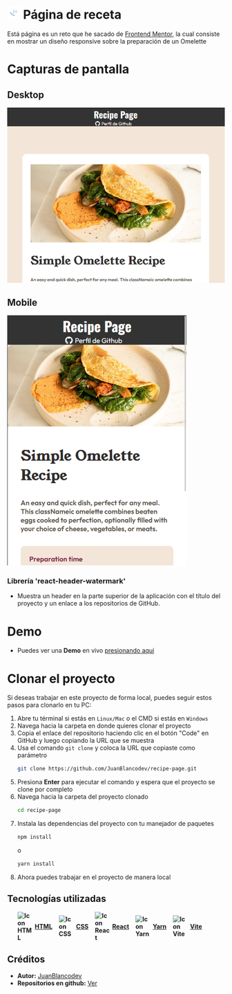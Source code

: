 # <img src="./public/favicon.png" alt="icon" width="30" /> Página de receta

Está página es un reto que he sacado de [Frontend Mentor](https://www.frontendmentor.io), la cual consiste en mostrar un diseño responsive sobre la preparación de un Omelette

# Capturas de pantalla
  ## Desktop
  ![Design desktop](./screenshots/desktop.png)
  
  ## Mobile
  ![Design mobile](./screenshots/mobile.png)

### Librería 'react-header-watermark'

- Muestra un header en la parte superior de la aplicación con el título del proyecto y un enlace a los repositorios de GitHub.

# Demo

- Puedes ver una **Demo** en vivo [presionando aquí](https://juanblancodev.github.io/recipe-page/)

# Clonar el proyecto
Si deseas trabajar en este proyecto de forma local, puedes seguir estos pasos para clonarlo en tu PC:

1. Abre tu términal si estás en `Linux/Mac` o el CMD si estás en `Windows`
2. Navega hacia la carpeta en donde quieres clonar el proyecto
3. Copia el enlace del repositorio haciendo clic en el botón "Code" en GitHub y luego copiando la URL que se muestra
4. Usa el comando `git clone` y coloca la URL que copiaste como parámetro
   ```sh
   git clone https://github.com/JuanBlancodev/recipe-page.git
   ```
5. Presiona **Enter** para ejecutar el comando y espera que el proyecto se clone por completo
6. Navega hacia la carpeta del proyecto clonado
   ```sh
   cd recipe-page
   ```
7. Instala las dependencias del proyecto con tu manejador de paquetes
   ```bash
   npm install
   ```
   o
   ```bash
   yarn install
   ```
8. Ahora puedes trabajar en el proyecto de manera local

## Tecnologías utilizadas

<ul style="list-style:none; display: flex; gap: 15px;font-weight: bold;">
  <li style="display: flex; align-items: center; gap: 5px;">
    <img src="https://upload.wikimedia.org/wikipedia/commons/thumb/6/61/HTML5_logo_and_wordmark.svg/128px-HTML5_logo_and_wordmark.svg.png" width="35" alt="Icon HTML" />
    <a href="https://html.spec.whatwg.org/" target="_blank">HTML</a>
  </li>
  <li style="display: flex; align-items: center; gap: 5px;">
    <img src="https://upload.wikimedia.org/wikipedia/commons/thumb/d/d5/CSS3_logo_and_wordmark.svg/128px-CSS3_logo_and_wordmark.svg.png" width="35" alt="Icon CSS" />
    <a href="https://www.w3.org/Style/CSS/" target="_blank">CSS</a>
  </li>
  <li style="display: flex; align-items: center; gap: 5px;">
    <img src="https://upload.wikimedia.org/wikipedia/commons/thumb/a/a7/React-icon.svg/128px-React-icon.svg.png" width="35" alt="Icon React" />
    <a href="https://es.react.dev/" target="_blank">React</a>
  </li>
  <li style="display: flex; align-items: center; gap: 5px;">
    <img src="https://upload.wikimedia.org/wikipedia/commons/thumb/1/11/Yarn-logo-kitten.svg/640px-Yarn-logo-kitten.svg.png" width="35" alt="Icon Yarn" />
    <a href="https://yarnpkg.com/" target="_blank">Yarn</a>
  </li>
  <li style="display: flex; align-items: center; gap: 5px;">
    <img src="https://upload.wikimedia.org/wikipedia/commons/thumb/f/f1/Vitejs-logo.svg/640px-Vitejs-logo.svg.png" width="35" alt="Icon Vite" />
    <a href="https://vitejs.dev/" target="_blank">Vite</a>
  </li>
</ul>

## Créditos

- **Autor:** [JuanBlancodev](https://github.com/JuanBlancodev)<br>
- **Repositorios en github:** [Ver](https://github.com/JuanBlancodev?tab=repositories)